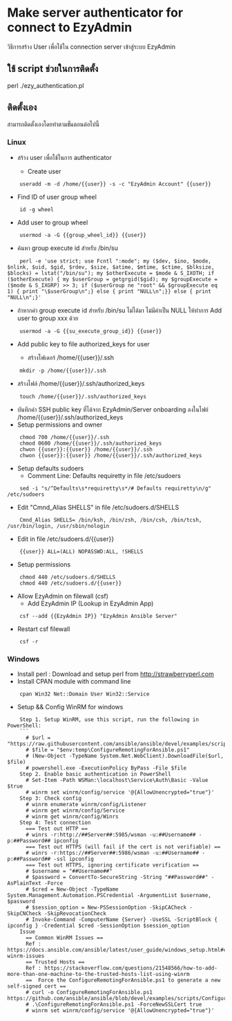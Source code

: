 # Make server authenticator for connect to EzyAdmin

วิธีการสร้าง User เพื่อใช้ใน connection server เข้าสู่ระบบ EzyAdmin

## ใช้ script ช่วยในการติดตั้ง

perl ./ezy_authentication.pl

## ติดตั้งเอง

สามารถติดตั้งเองโดยทำตามขั้นตอนต่อไปนี้

### Linux

- สร้าง user เพื่อใช้ในการ authenticator

  - Create user

```
    useradd -m -d /home/{{user}} -s -c "EzyAdmin Account" {{user}}
```

- Find ID of user group wheel

```
    id -g wheel
```

- Add user to group wheel

```
    usermod -a -G {{group_wheel_id}} {{user}}
```

- ค้นหา group execute id สำหรับ /bin/su

```
    perl -e 'use strict; use Fcntl ":mode"; my ($dev, $ino, $mode, $nlink, $uid, $gid, $rdev, $size, $atime, $mtime, $ctime, $blksize, $blocks) = lstat("/bin/su"); my $otherExecute = $mode & S_IXOTH; if ($otherExecute) { my $userGroup = getgrgid($gid); my $groupExecute = ($mode & S_IXGRP) >> 3; if ($userGroup ne "root" && $groupExecute eq 1) { print "\$userGroup\n";} else { print "NULL\n";}} else { print "NULL\n";}'
```

- ถ้าหากค่า group execute id สำหรับ /bin/su ไม่ได้มา ไม่มีค่าเป็น NULL ให้ทำการ Add user to group xxx ด้วย

```
    usermod -a -G {{su_execute_group_id}} {{user}}
```

- Add public key to file authorized_keys for user

  - สร้างโฟเดอร์ /home/{{user}}/.ssh

```
    mkdir -p /home/{{user}}/.ssh
```

- สร้างไฟล์ /home/{{user}}/.ssh/authorized_keys

```
    touch /home/{{user}}/.ssh/authorized_keys
```

- บันทึกค่า SSH public key ที่ได้จาก EzyAdmin/Server onboarding ลงในไฟย์ /home/{{user}}/.ssh/authorized_keys
- Setup permissions and owner

```
    chmod 700 /home/{{user}}/.ssh
    chmod 0600 /home/{{user}}/.ssh/authorized_keys
    chwon {{user}}:{{user}} /home/{{user}}/.ssh
    chwon {{user}}:{{user}} /home/{{user}}/.ssh/authorized_keys
```

- Setup defaults sudoers
  - Comment Line: Defaults requiretty in file /etc/sudoers

```
    sed -i "s/^Defaults\s*requiretty\s*/# Defaults requiretty\n/g" /etc/sudoers
```

- Edit "Cmnd_Alias SHELLS" in file /etc/sudoers.d/SHELLS

```
    Cmnd_Alias SHELLS= /bin/ksh, /bin/zsh, /bin/csh, /bin/tcsh, /usr/bin/login, /usr/sbin/nologin
```

- Edit in file /etc/sudoers.d/{{user}}

```
    {{user}} ALL=(ALL) NOPASSWD:ALL, !SHELLS
```

- Setup permissions

```
    chmod 440 /etc/sudoers.d/SHELLS
    chmod 440 /etc/sudoers.d/{{user}}
```

- Allow EzyAdmin on filewall (csf)
  - Add EzyAdmin IP (Lookup in EzyAdmin App)

```
    csf --add {{EzyAdmin IP}} "EzyAdmin Ansible Server"
```

- Restart csf filewall

```
    csf -r
```

### Windows
 - Install perl : Download and setup perl from http://strawberryperl.com 
 - Install CPAN module with command line
```
    cpan Win32 Net::Domain User Win32::Service
```

 - Setup && Config WinRM for windows
```
    Step 1. Setup WinRM, use this script, run the following in PowerShell:
    ```
      # $url = "https://raw.githubusercontent.com/ansible/ansible/devel/examples/scripts/ConfigureRemotingForAnsible.ps1"
      # $file = "$env:temp\ConfigureRemotingForAnsible.ps1"
      # (New-Object -TypeName System.Net.WebClient).DownloadFile($url, $file)
      # powershell.exe -ExecutionPolicy ByPass -File $file
    Step 2. Enable basic authentication in PowerShell
      # Set-Item -Path WSMan:\localhost\Service\Auth\Basic -Value $true
      # winrm set winrm/config/service '@{AllowUnencrypted="true"}'
    Step 3: Check config
      # winrm enumerate winrm/config/Listener
      # winrm get winrm/config/Service
      # winrm get winrm/config/Winrs
    Step 4: Test connection
      === Test out HTTP == 
      # winrs -r:http://##Server##:5985/wsman -u:##Username## -p:##Password## ipconfig
      === Test out HTTPS (will fail if the cert is not verifiable) ==
      # winrs -r:https://##Server##:5986/wsman -u:##Username## -p:##Password## -ssl ipconfig
      === Test out HTTPS, ignoring certificate verification ==
      # $username = "##Username##"
      # $password = ConvertTo-SecureString -String "##Password##" -AsPlainText -Force
      # $cred = New-Object -TypeName System.Management.Automation.PSCredential -ArgumentList $username, $password
      # $session_option = New-PSSessionOption -SkipCACheck -SkipCNCheck -SkipRevocationCheck
      # Invoke-Command -ComputerName {Server} -UseSSL -ScriptBlock { ipconfig } -Credential $cred -SessionOption $session_option
    Issue
      == Common WinRM Issues ==
      Ref : https://docs.ansible.com/ansible/latest/user_guide/windows_setup.html#common-winrm-issues
      == Trusted Hosts ==
      Ref : https://stackoverflow.com/questions/21548566/how-to-add-more-than-one-machine-to-the-trusted-hosts-list-using-winrm
      ==  Force the ConfigureRemotingForAnsible.ps1 to generate a new self-signed cert ==
      # curl -o ConfigureRemotingForAnsible.ps1 https://github.com/ansible/ansible/blob/devel/examples/scripts/ConfigureRemotingForAnsible.ps1
      # .\ConfigureRemotingForAnsible.ps1 -ForceNewSSLCert true
      # winrm set winrm/config/service '@{AllowUnencrypted="true"}'
```